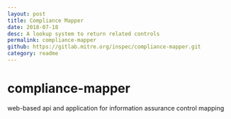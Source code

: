```yaml
---
layout: post
title: Compliance Mapper
date: 2018-07-18
desc: A lookup system to return related controls
permalink: compliance-mapper
github: https://gitlab.mitre.org/inspec/compliance-mapper.git
category: readme
---
```


# compliance-mapper
web-based api and application for information assurance control mapping
